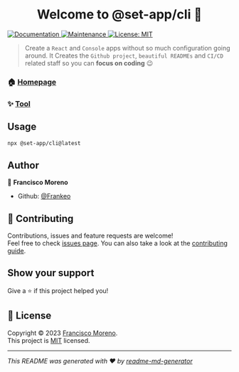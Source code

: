 <h1 align="center">Welcome to @set-app/cli 👋</h1>
<p>
  <a href="https://github.com/Frankeo/set-app#readme" target="_blank">
    <img alt="Documentation" src="https://img.shields.io/badge/documentation-yes-brightgreen.svg" />
  </a>
  <a href="https://github.com/Frankeo/set-app/graphs/commit-activity" target="_blank">
    <img alt="Maintenance" src="https://img.shields.io/badge/Maintained%3F-yes-green.svg" />
  </a>
  <a href="https://github.com/Frankeo/set-app/blob/main/LICENSE" target="_blank">
    <img alt="License: MIT" src="https://img.shields.io/github/license/frankeo/set-app" />
  </a>
</p>

> Create a `React` and `Console` apps without so much configuration going around. It Creates the `Github project`, `beautiful READMEs` and `CI/CD` related staff so you can **focus on coding** 😉

### 🏠 [Homepage](https://frankeo.github.io/set-app/)

### ✨ [Tool](https://www.npmjs.com/package/@set-app/cli)

## Usage

```sh
npx @set-app/cli@latest
```

## Author

👤 **Francisco Moreno**

* Github: [@Frankeo](https://github.com/Frankeo)

## 🤝 Contributing

Contributions, issues and feature requests are welcome!<br />Feel free to check [issues page](https://github.com/Frankeo/set-app/issues). You can also take a look at the [contributing guide](https://github.com/Frankeo/set-app/blob/master/CONTRIBUTING.md).

## Show your support

Give a ⭐️ if this project helped you!

## 📝 License

Copyright © 2023 [Francisco Moreno](https://github.com/Frankeo).<br />
This project is [MIT](https://github.com/Frankeo/set-app/blob/master/LICENSE) licensed.

***
_This README was generated with ❤️ by [readme-md-generator](https://github.com/kefranabg/readme-md-generator)_